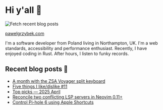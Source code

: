 # Hi y'all 👋

![Fetch recent blog posts](https://github.com/pawelgrzybek/pawelgrzybek/workflows/Fetch%20recent%20blog%20posts/badge.svg)

[pawelgrzybek.com](https://pawelgrzybek.com)

I'm a software developer from Poland living in Northampton, UK. I'm a web standards, accessibility and performance enthusiast. Recently, I have enjoyed coding in Rust. After hours, I listen to funky records.

## Recent blog posts 📝

<!-- FEED-START -->
- [A month with the ZSA Voyager split keyboard](https://pawelgrzybek.com/a-month-with-the-zsa-voyager-split-keyboard/)
- [Five things I like/dislike #11](https://pawelgrzybek.com/five-things-i-like-dislike-11/)
- [Top picks — 2025 April](https://pawelgrzybek.com/top-picks-2025-april/)
- [Reconcile two conflicting LSP servers in Neovim 0.11+](https://pawelgrzybek.com/reconcile-two-conflicting-lsp-servers-in-neovim-0-11/)
- [Control Pi-hole 6 using Apple Shortcuts](https://pawelgrzybek.com/control-pi-hole-6-using-apple-shortcuts/)
<!-- FEED-END -->